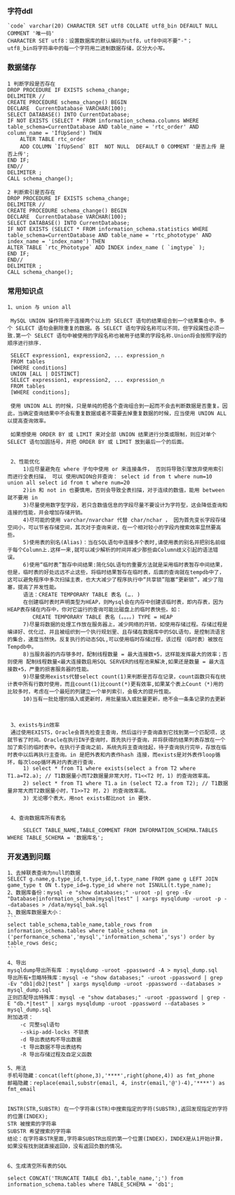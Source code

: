 ### 字符ddl
    `code` varchar(20) CHARACTER SET utf8 COLLATE utf8_bin DEFAULT NULL COMMENT '唯一码'
    CHARACTER SET utf8：设置数据库的默认编码为utf8，utf8中间不要"-"；
    utf8_bin将字符串中的每一个字符用二进制数据存储，区分大小写。

### 数据储存
    1 判断字段是否存在
    DROP PROCEDURE IF EXISTS schema_change;  
    DELIMITER //
    CREATE PROCEDURE schema_change() BEGIN 
    DECLARE  CurrentDatabase VARCHAR(100);
    SELECT DATABASE() INTO CurrentDatabase;
    IF NOT EXISTS (SELECT * FROM information_schema.columns WHERE table_schema=CurrentDatabase AND table_name = 'rtc_order' AND column_name = 'IfUpSend') THEN  
        ALTER TABLE rtc_order
        ADD COLUMN `IfUpSend` BIT  NOT NULL  DEFAULT 0 COMMENT '是否上传 是否上传';
    END IF;
    END//  
    DELIMITER ;  
    CALL schema_change();

    2 判断索引是否存在
    DROP PROCEDURE IF EXISTS schema_change;  
    DELIMITER //
    CREATE PROCEDURE schema_change() BEGIN 
    DECLARE  CurrentDatabase VARCHAR(100);
    SELECT DATABASE() INTO CurrentDatabase;
    IF NOT EXISTS (SELECT * FROM information_schema.statistics WHERE table_schema=CurrentDatabase AND table_name = 'rtc_phototype' AND index_name = 'index_name') THEN  
    ALTER TABLE `rtc_Phototype` ADD INDEX index_name ( `imgtype` );
    END IF;  
    END//  
    DELIMITER ;  
    CALL schema_change();

### 常用知识点
    1、union 与 union all
   ```
    MySQL UNION 操作符用于连接两个以上的 SELECT 语句的结果组合到一个结果集合中。多个 SELECT 语句会删除重复的数据。各 SELECT 语句字段名称可以不同，但字段属性必须一致.第一个 SELECT 语句中被使用的字段名称也被用于结果的字段名称.Union将会按照字段的顺序进行排序.
    
    SELECT expression1, expression2, ... expression_n
    FROM tables
    [WHERE conditions]
    UNION [ALL | DISTINCT]
    SELECT expression1, expression2, ... expression_n
    FROM tables
    [WHERE conditions];

    使用 UNION ALL 的时候，只是单纯的把各个查询组合到一起而不会去判断数据是否重复。因此，当确定查询结果中不会有重复数据或者不需要去掉重复数据的时候，应当使用 UNION ALL 以提高查询效率。

    如果想使用 ORDER BY 或 LIMIT 来对全部 UNION 结果进行分类或限制，则应对单个 SELECT 语句加圆括号，并把 ORDER BY 或 LIMIT 放到最后一个的后面。


    2、性能优化
        1)应尽量避免在 where 子句中使用 or 来连接条件， 否则将导致引擎放弃使用索引而进行全表扫描， 可以 使用UNION合并查询： select id from t where num=10 union all select id from t where num=20
        2)in 和 not in 也要慎用，否则会导致全表扫描，对于连续的数值，能用 between 就不要用 in
        3)尽量使用数字型字段，若只含数值信息的字段尽量不要设计为字符型，这会降低查询和连接的性能，并会增加存储开销。
        4)尽可能的使用 varchar/nvarchar 代替 char/nchar ， 因为首先变长字段存储空间小，可以节省存储空间，其次对于查询来说，在一个相对较小的字段内搜索效率显然要高些。
        5)使用表的别名(Alias)：当在SQL语句中连接多个表时,请使用表的别名并把别名前缀于每个Column上.这样一来,就可以减少解析的时间并减少那些由Column歧义引起的语法错误。
        6)使用“临时表”暂存中间结果:简化SQL语句的重要方法就是采用临时表暂存中间结果，但是，临时表的好处远远不止这些，将临时结果暂存在临时表，后面的查询就在tempdb中了，这可以避免程序中多次扫描主表，也大大减少了程序执行中“共享锁”阻塞“更新锁”，减少了阻塞，提高了并发性能。
        语法：CREATE TEMPORARY TABLE 表名 (…. )
        在创建临时表时声明类型为HEAP，则Mysql会在内存中创建该临时表，即内存表，因为HEAP表存储在内存中，你对它运行的查询可能比磁盘上的临时表快些。如：
        CREATE TEMPORARY TABLE 表名 (。。。。) TYPE = HEAP
        7)尽量将数据的处理工作放在服务器上，减少网络的开销，如使用存储过程。存储过程是编译好、优化过、并且被组织到一个执行规划里、且存储在数据库中的SQL语句，是控制流语言的集合，速度当然快。反复执行的动态SQL,可以使用临时存储过程，该过程（临时表）被放在Tempdb中。
        8)当服务器的内存够多时，配制线程数量 = 最大连接数+5，这样能发挥最大的效率；否则使用 配制线程数量<最大连接数启用SQL SERVER的线程池来解决,如果还是数量 = 最大连接数+5，严重的损害服务器的性能。
        9)尽量使用exists代替select count(1)来判断是否存在记录，count函数只有在统计表中所有行数时使用，而且count(1)比count(*)更有效率,如果某个表上Count（*)用的比较多时，考虑在一个最短的列建立一个单列索引，会极大的提升性能。
        10)当有一批处理的插入或更新时，用批量插入或批量更新，绝不会一条条记录的去更新
       


    3、exists与in效率
    通过使用EXISTS，Oracle会首先检查主查询，然后运行子查询直到它找到第一个匹配项，这就节省了时间。Oracle在执行IN子查询时，首先执行子查询，并将获得的结果列表存放在一个加了索引的临时表中。在执行子查询之前，系统先将主查询挂起，待子查询执行完毕，存放在临时表中以后再执行主查询。in 是把外表和内表作hash 连接，而exists是对外表作loop循环，每次loop循环再对内表进行查询.
        1) select * from T1 where exists(select a from T2 where T1.a=T2.a); // T1数据量小而T2数据量非常大时，T1<<T2 时，1) 的查询效率高。
        2) select * from T1 where T1.a in (select T2.a from T2); // T1数据量非常大而T2数据量小时，T1>>T2 时，2) 的查询效率高。
        3) 无论哪个表大，用not exists都比not in 要快.


    4、查询数据库所有表名
   
        SELECT TABLE_NAME,TABLE_COMMENT FROM INFORMATION_SCHEMA.TABLES WHERE TABLE_SCHEMA = '数据库名';

   ```

### 开发遇到问题

    1、去掉联表查询为null的数据
    SELECT g.name,g.type_id,t.type_id,t.type_name FROM game g LEFT JOIN game_type t ON t.type_id=g.type_id where not ISNULL(t.type_name);
    2、数据库备份：mysql -e "show databases;" -uroot -p| grep -Ev "Database|information_schema|mysql|test" | xargs mysqldump -uroot -p --databases > /data/mysql_bak.sql
    3、数据库数据量大小：
    ```
    select table_schema,table_name,table_rows from information_schema.tables where table_schema not in ('performance_schema','mysql','information_schema','sys') order by table_rows desc;
    ```

    4、导出
    mysqldump导出所有库 ：mysqldump -uroot -ppassword -A > mysql_dump.sql
    导出所有+忽略特殊库：mysql -e "show databases;" -uroot -ppassword | grep -Ev "db1|db2|test" | xargs mysqldump -uroot -ppassword --databases > mysql_dump.sql
    正则匹配导出特殊库：mysql -e "show databases;" -uroot -ppassword | grep -E "db.*|test" | xargs mysqldump -uroot -ppassword --databases > mysql_dump.sql
    附加选项：
        -c 完整sql语句
        --skip-add-locks 不锁表
        -d 导出表结构不导出数据
        -t 导出数据不导出表结构
        -R 导出存储过程及自定义函数

    5、用法
    手机号隐藏：concat(left(phone,3),'****',right(phone,4)) as fmt_phone
    邮箱隐藏：replace(email,substr(email, 4, instr(email,'@')-4),'****') as fmt_email


    INSTR(STR,SUBSTR) 在一个字符串(STR)中搜索指定的字符(SUBSTR),返回发现指定的字符的位置(INDEX); 
    STR 被搜索的字符串 
    SUBSTR 希望搜索的字符串 
    结论：在字符串STR里面,字符串SUBSTR出现的第一个位置(INDEX)，INDEX是从1开始计算，如果没有找到就直接返回0，没有返回负数的情况。


    6、生成清空所有表的SQL

    select CONCAT('TRUNCATE TABLE db1.',table_name,';') from information_schema.tables where TABLE_SCHEMA = 'db1';
